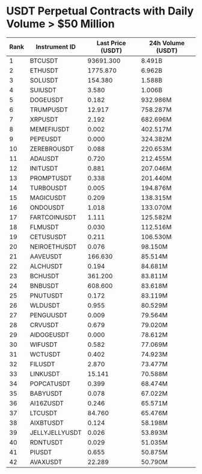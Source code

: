 # USDT Perpetual Contracts with Daily Volume > $50 Million

| Rank | Instrument ID | Last Price (USDT) | 24h Volume (USDT) |
|------|---------------|-------------------|-------------------|
| 1 | BTCUSDT | 93691.300 | 8.491B |
| 2 | ETHUSDT | 1775.870 | 6.962B |
| 3 | SOLUSDT | 154.380 | 1.588B |
| 4 | SUIUSDT | 3.580 | 1.006B |
| 5 | DOGEUSDT | 0.182 | 932.986M |
| 6 | TRUMPUSDT | 12.917 | 758.287M |
| 7 | XRPUSDT | 2.192 | 682.696M |
| 8 | MEMEFIUSDT | 0.002 | 402.517M |
| 9 | PEPEUSDT | 0.000 | 324.382M |
| 10 | ZEREBROUSDT | 0.088 | 220.653M |
| 11 | ADAUSDT | 0.720 | 212.455M |
| 12 | INITUSDT | 0.881 | 207.046M |
| 13 | PROMPTUSDT | 0.338 | 201.440M |
| 14 | TURBOUSDT | 0.005 | 194.876M |
| 15 | MAGICUSDT | 0.209 | 138.315M |
| 16 | ONDOUSDT | 1.018 | 133.070M |
| 17 | FARTCOINUSDT | 1.111 | 125.582M |
| 18 | FLMUSDT | 0.030 | 112.516M |
| 19 | CETUSUSDT | 0.211 | 106.530M |
| 20 | NEIROETHUSDT | 0.076 | 98.150M |
| 21 | AAVEUSDT | 166.630 | 85.514M |
| 22 | ALCHUSDT | 0.194 | 84.681M |
| 23 | BCHUSDT | 361.200 | 83.811M |
| 24 | BNBUSDT | 608.600 | 83.618M |
| 25 | PNUTUSDT | 0.172 | 83.119M |
| 26 | WLDUSDT | 0.955 | 80.529M |
| 27 | PENGUUSDT | 0.009 | 79.564M |
| 28 | CRVUSDT | 0.679 | 79.020M |
| 29 | AIDOGEUSDT | 0.000 | 78.612M |
| 30 | WIFUSDT | 0.582 | 77.069M |
| 31 | WCTUSDT | 0.402 | 74.923M |
| 32 | FILUSDT | 2.870 | 73.477M |
| 33 | LINKUSDT | 15.141 | 70.588M |
| 34 | POPCATUSDT | 0.399 | 68.474M |
| 35 | BABYUSDT | 0.078 | 67.022M |
| 36 | AI16ZUSDT | 0.246 | 65.571M |
| 37 | LTCUSDT | 84.760 | 65.476M |
| 38 | AIXBTUSDT | 0.124 | 58.198M |
| 39 | JELLYJELLYUSDT | 0.026 | 53.893M |
| 40 | RDNTUSDT | 0.029 | 51.035M |
| 41 | PIUSDT | 0.655 | 50.875M |
| 42 | AVAXUSDT | 22.289 | 50.790M |
